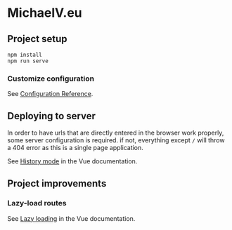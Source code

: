 # MichaelV.eu

## Project setup
```
npm install
npm run serve
```

### Customize configuration
See [Configuration Reference](https://cli.vuejs.org/config/).

## Deploying to server
In order to have urls that are directly entered in the browser work properly, some server configuration is required. 
if not, everything except `/` will throw a 404 error as this is a single page application.

See [History mode](https://router.vuejs.org/guide/essentials/history-mode.html) in the Vue documentation.

## Project improvements

### Lazy-load routes
See [Lazy loading](https://router.vuejs.org/guide/advanced/lazy-loading.html) in the Vue documentation.
